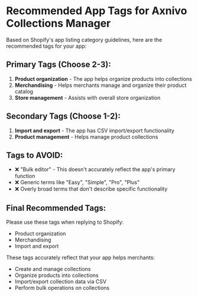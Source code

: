 # Recommended App Tags for Axnivo Collections Manager

Based on Shopify's app listing category guidelines, here are the recommended tags for your app:

## Primary Tags (Choose 2-3):
1. **Product organization** - The app helps organize products into collections
2. **Merchandising** - Helps merchants manage and organize their product catalog
3. **Store management** - Assists with overall store organization

## Secondary Tags (Choose 1-2):
1. **Import and export** - The app has CSV import/export functionality
2. **Product management** - Helps manage product collections

## Tags to AVOID:
- ❌ "Bulk editor" - This doesn't accurately reflect the app's primary function
- ❌ Generic terms like "Easy", "Simple", "Pro", "Plus"
- ❌ Overly broad terms that don't describe specific functionality

## Final Recommended Tags:
Please use these tags when replying to Shopify:
- Product organization
- Merchandising
- Import and export

These tags accurately reflect that your app helps merchants:
- Create and manage collections
- Organize products into collections
- Import/export collection data via CSV
- Perform bulk operations on collections
